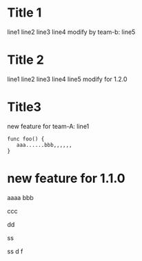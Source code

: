 # Title 1
line1
line2
line3
line4
modify by team-b: line5

# Title 2
line1
line2
line3
line4
line5
modify for 1.2.0

# Title3
new feature for team-A: line1
```
func foo() {
   aaa......bbb,,,,,,
}

```

# new feature for 1.1.0
aaaa
bbb

ccc

dd


ss

ss
d
f


